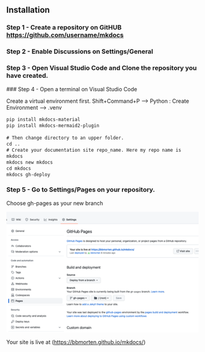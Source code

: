 ## Installation

### Step 1 - Create a repository on GitHUB <https://github.com/username/mkdocs>

### Step 2 - Enable Discussions on Settings/General
### Step 3 - Open Visual Studio Code and Clone the repository you have created.
### Step 4 - Open a terminal on Visual Studio Code


Create a virtual environment first. Shift+Command+P --> Python : Create Environment --> .venv

```shell
pip install mkdocs-material
pip install mkdocs-mermaid2-plugin

# Then change directory to an upper folder.
cd ..
# Create your documentation site repo_name. Here my repo name is mkdocs
mkdocs new mkdocs
cd mkdocs
mkdocs gh-deploy
```

### Step 5 - Go to Settings/Pages on your repository. 

Choose gh-pages as your new branch 

![Settings-->Pages](assets/images/README.png)

Your site is live at (https://bbmorten.github.io/mkdocs/)